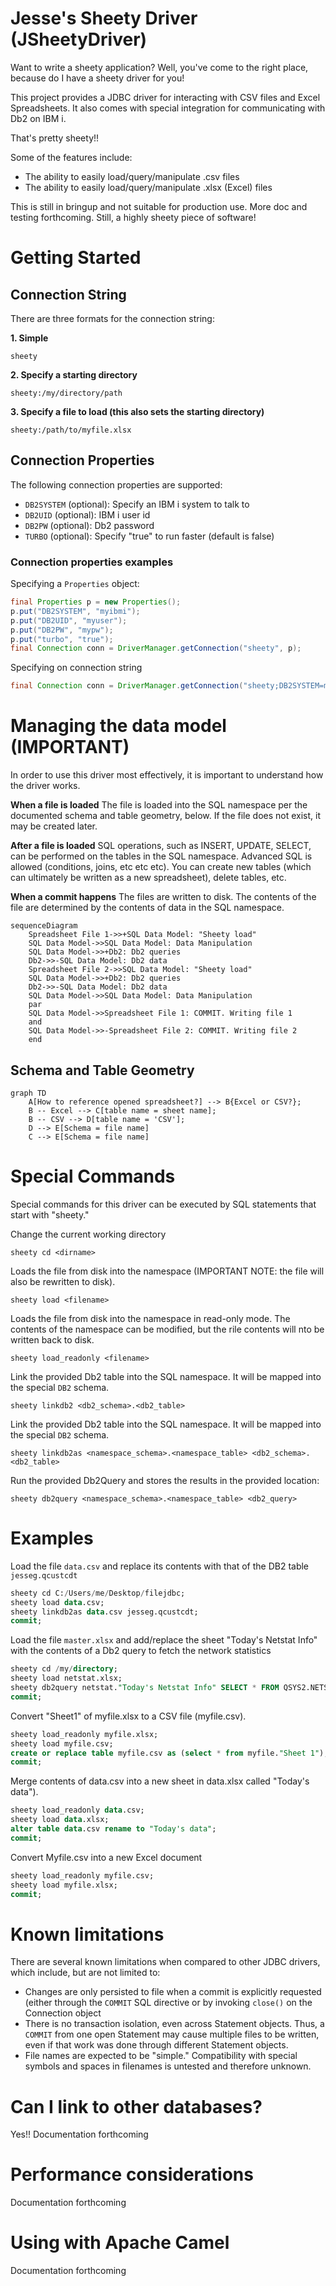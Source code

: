 # Jesse's Sheety Driver (JSheetyDriver)

Want to write a sheety application? Well, you've come to the right place, because do I have a 
sheety driver for you! 

This project provides a JDBC driver for interacting with CSV files and Excel Spreadsheets. It also comes with special
integration for communicating with Db2 on IBM i. 

That's pretty sheety!!

Some of the features include:
- The ability to easily load/query/manipulate .csv files
- The ability to easily load/query/manipulate .xlsx (Excel) files

This is still in bringup and not suitable for production use. More doc and testing forthcoming.
Still, a highly sheety piece of software!

# Getting Started

## Connection String

There are three formats for the connection string:

**1. Simple**
```
sheety
```

**2. Specify a starting directory**
```
sheety:/my/directory/path
```

**3. Specify a file to load (this also sets the starting directory)**
```
sheety:/path/to/myfile.xlsx
```


## Connection Properties

The following connection properties are supported:
- `DB2SYSTEM` (optional): Specify an IBM i system to talk to
- `DB2UID` (optional): IBM i user id
- `DB2PW` (optional): Db2 password
- `TURBO` (optional): Specify "true" to run faster (default is false)

### Connection properties examples

Specifying a `Properties` object:

```java
final Properties p = new Properties();
p.put("DB2SYSTEM", "myibmi");
p.put("DB2UID", "myuser");
p.put("DB2PW", "mypw");
p.put("turbo", "true");
final Connection conn = DriverManager.getConnection("sheety", p);
```

Specifying on connection string

```java
final Connection conn = DriverManager.getConnection("sheety;DB2SYSTEM=myibmi;DB2UID=myuser;DB2PW=mypw;turbo=true");
```         

# Managing the data model (IMPORTANT)

In order to use this driver most effectively, it is important to understand how the driver works.

**When a file is loaded** 
The file is loaded into the SQL namespace per the documented schema and table geometry, below. If the file does
not exist, it may be created later.

**After a file is loaded**
SQL operations, such as INSERT, UPDATE, SELECT, can be performed on the tables in the SQL namespace. Advanced SQL is
allowed (conditions, joins, etc etc etc). You can create new tables (which can ultimately be written as a new
spreadsheet), delete tables, etc.

**When a commit happens**
The files are written to disk. The contents of the file are determined by the contents of data in the SQL namespace.

```mermaid
sequenceDiagram
    Spreadsheet File 1->>+SQL Data Model: "Sheety load"
    SQL Data Model->>SQL Data Model: Data Manipulation
    SQL Data Model->>+Db2: Db2 queries
    Db2->>-SQL Data Model: Db2 data
    Spreadsheet File 2->>SQL Data Model: "Sheety load"
    SQL Data Model->>+Db2: Db2 queries
    Db2->>-SQL Data Model: Db2 data
    SQL Data Model->>SQL Data Model: Data Manipulation
    par
    SQL Data Model->>Spreadsheet File 1: COMMIT. Writing file 1
    and
    SQL Data Model->>-Spreadsheet File 2: COMMIT. Writing file 2
    end
```

## Schema and Table Geometry

```mermaid
graph TD
    A[How to reference opened spreadsheet?] --> B{Excel or CSV?};
    B -- Excel --> C[table name = sheet name];
    B -- CSV --> D[table name = 'CSV'];
    D --> E[Schema = file name]
    C --> E[Schema = file name]
```



# Special Commands

Special commands for this driver can be executed by SQL statements that start with "sheety." 

Change the current working directory
```
sheety cd <dirname>
```

Loads the file from disk into the namespace (IMPORTANT NOTE: the file will also be rewritten to disk).
```
sheety load <filename>
```

Loads the file from disk into the namespace in read-only mode. The contents of the namespace can be modified, but
the rile contents will nto be written back to disk.
```
sheety load_readonly <filename>
```

Link the provided Db2 table into the SQL namespace. It will be mapped into the special `DB2` schema. 
```
sheety linkdb2 <db2_schema>.<db2_table>
```

Link the provided Db2 table into the SQL namespace. It will be mapped into the special `DB2` schema. 
```
sheety linkdb2as <namespace_schema>.<namespace_table> <db2_schema>.<db2_table>
```

Run the provided Db2Query and stores the results in the provided location:
```
sheety db2query <namespace_schema>.<namespace_table> <db2_query>
```

# Examples

Load the file `data.csv` and replace its contents with that of the DB2 table `jesseg.qcustcdt`
```sql
sheety cd C:/Users/me/Desktop/filejdbc;
sheety load data.csv;
sheety linkdb2as data.csv jesseg.qcustcdt;
commit;
```

Load the file `master.xlsx` and add/replace the sheet "Today's Netstat Info" with the contents of a Db2 query
to fetch the network statistics
```sql
sheety cd /my/directory;
sheety load netstat.xlsx;
sheety db2query netstat."Today's Netstat Info" SELECT * FROM QSYS2.NETSTAT_INFO;
commit;
```

Convert "Sheet1" of myfile.xlsx to a CSV file (myfile.csv).
```sql
sheety load_readonly myfile.xlsx;
sheety load myfile.csv;
create or replace table myfile.csv as (select * from myfile."Sheet 1");
commit;
```


Merge contents of data.csv into a new sheet in data.xlsx called "Today's data").
```sql
sheety load_readonly data.csv;
sheety load data.xlsx;
alter table data.csv rename to "Today's data";
commit;
```

Convert Myfile.csv into a new Excel document
```sql
sheety load_readonly myfile.csv;
sheety load myfile.xlsx;
commit;
```

# Known limitations

There are several known limitations when compared to other JDBC drivers, which include, but are not limited to:
- Changes are only persisted to file when a commit is explicitly requested (either through the `COMMIT` SQL 
directive or by invoking `close()` on the Connection object
- There is no transaction isolation, even across Statement objects. Thus, a `COMMIT` from one open Statement
may cause multiple files to be written, even if that work was done through different Statement objects. 
- File names are expected to be "simple." Compatibility with special symbols and spaces in filenames is untested
and therefore unknown.

# Can I link to other databases?

Yes!! Documentation forthcoming

# Performance considerations

Documentation forthcoming

# Using with Apache Camel

Documentation forthcoming
